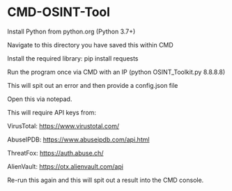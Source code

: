 # CMD-OSINT-Tool

Install Python from python.org (Python 3.7+)

Navigate to this directory you have saved this within CMD

Install the required library: pip install requests

Run the program once via CMD with an IP (python OSINT_Toolkit.py 8.8.8.8)

This will spit out an error and then provide a config.json file

Open this via notepad.

This will require API keys from:

VirusTotal: https://www.virustotal.com/

AbuseIPDB: https://www.abuseipdb.com/api.html

ThreatFox: https://auth.abuse.ch/

AlienVault: https://otx.alienvault.com/api

Re-run this again and this will spit out a result into the CMD console.


